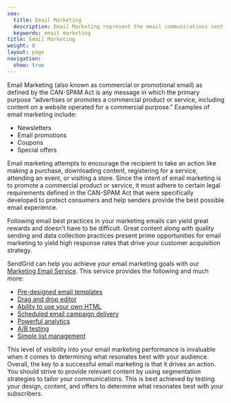 ```yaml
---
seo:
  title: Email Marketing
  description: Email Marketing represent the email communications sent to promote a commercial product or service.
  keywords: email marketing
title: Email Marketing
weight: 0
layout: page
navigation:
  show: true
---
```


Email Marketing (also known as commercial or promotional email) as defined by the CAN-SPAM Act is any message in which the primary purpose “advertises or promotes a commercial product or service, including content on a website operated for a commercial purpose.” Examples of email marketing include:

* Newsletters
* Email promotions
* Coupons
* Special offers

Email marketing attempts to encourage the recipient to take an action like making a purchase, downloading content, registering for a service, attending an event, or visiting a store. Since the intent of email marketing is to promote a commercial product or service, it must adhere to certain legal requirements defined in the CAN-SPAM Act that were specifically developed to protect consumers and help senders provide the best possible email experience.

Following email best practices in your marketing emails can yield great rewards and doesn’t have to be difficult. Great content along with quality sending and data collection practices present prime opportunities for email marketing to yield high response rates that drive your customer acquisition strategy.

SendGrid can help you achieve your email marketing goals with our [Marketing Email Service]({{site.site_url}}/email-marketing). This service provides the following and much more:

* [Pre-designed email templates]({{root_url}}/User_Guide/Marketing_Emails/create_manage.html#-STEP-3-Design)
* [Drag and drop editor]({{root_url}}/VidGrid/Marketing_Emails/Design/drag_and_drop.html)
* [Ability to use your own HTML]({{root_url}}/User_Guide/Marketing_Emails/create_manage.html)
* [Scheduled email campaign delivery]({{root_url}}/API_Reference/Marketing_Emails_API/schedule.html)
* [Powerful analytics]({{root_url}}/User_Guide/Statistics/index.html)
* [A/B testing]({{root_url}}/API_Reference/Marketing_Emails_API/variations.html)
* [Simple list management]({{root_url}}/User_Guide/Marketing_Emails/recipients.html)

This level of visibility into your email marketing performance is invaluable when it comes to determining what resonates best with your audience. Overall, the key to a successful email marketing is that it drives an action. You should strive to provide relevant content by using segmentation strategies to tailor your communications. This is best achieved by testing your design, content, and offers to determine what resonates best with your subscribers.
